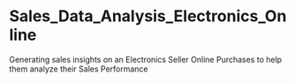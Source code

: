 # Sales_Data_Analysis_Electronics_Online
Generating sales insights on an Electronics Seller Online Purchases to help them analyze their Sales Performance 
